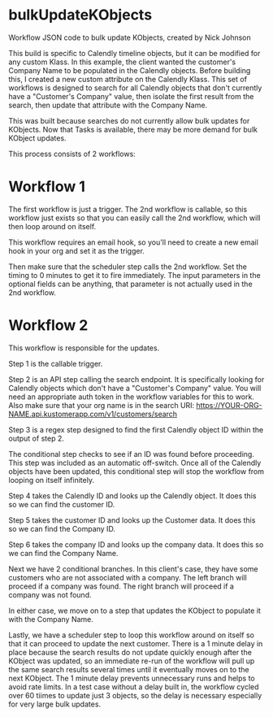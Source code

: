 # bulkUpdateKObjects
Workflow JSON code to bulk update KObjects, created by Nick Johnson

This build is specific to Calendly timeline objects, but it can be modified for any custom Klass. In this example, the client wanted the customer's Company Name to be populated in the Calendly objects. Before building this, I created a new custom attribute on the Calendly Klass. This set of workflows is designed to search for all Calendly objects that don't currently have a "Customer's Company" value, then isolate the first result from the search, then update that attribute with the Company Name.

This was built because searches do not currently allow bulk updates for KObjects. Now that Tasks is available, there may be more demand for bulk KObject updates.

This process consists of 2 workflows:

# Workflow 1

The first workflow is just a trigger. The 2nd workflow is callable, so this workflow just exists so that you can easily call the 2nd workflow, which will then loop around on itself.

This workflow requires an email hook, so you'll need to create a new email hook in your org and set it as the trigger.

Then make sure that the scheduler step calls the 2nd workflow. Set the timing to 0 minutes to get it to fire immediately. The input parameters in the optional fields can be anything, that parameter is not actually used in the 2nd workflow.

# Workflow 2

This workflow is responsible for the updates.

Step 1 is the callable trigger.

Step 2 is an API step calling the search endpoint. It is specifically looking for Calendly objects which don't have a "Customer's Company" value. You will need an appropriate auth token in the workflow variables for this to work. Also make sure that your org name is in the search URI: https://YOUR-ORG-NAME.api.kustomerapp.com/v1/customers/search

Step 3 is a regex step designed to find the first Calendly object ID within the output of step 2.

The conditional step checks to see if an ID was found before proceeding. This step was included as an automatic off-switch. Once all of the Calendly objects have been updated, this conditional step will stop the workflow from looping on itself infinitely.

Step 4 takes the Calendly ID and looks up the Calendly object. It does this so we can find the customer ID.

Step 5 takes the customer ID and looks up the Customer data. It does this so we can find the Company ID.

Step 6 takes the company ID and looks up the company data. It does this so we can find the Company Name.

Next we have 2 conditional branches. In this client's case, they have some customers who are not associated with a company. The left branch will proceed if a company was found. The right branch will proceed if a company was not found.

In either case, we move on to a step that updates the KObject to populate it with the Company Name.

Lastly, we have a scheduler step to loop this workflow around on itself so that it can proceed to update the next customer. There is a 1 minute delay in place because the search results do not update quickly enough after the KObject was updated, so an immediate re-run of the workflow will pull up the same search results several times until it eventually moves on to the next KObject. The 1 minute delay prevents unnecessary runs and helps to avoid rate limits. In a test case without a delay built in, the workflow cycled over 60 tiimes to update just 3 objects, so the delay is necessary especially for very large bulk updates.
